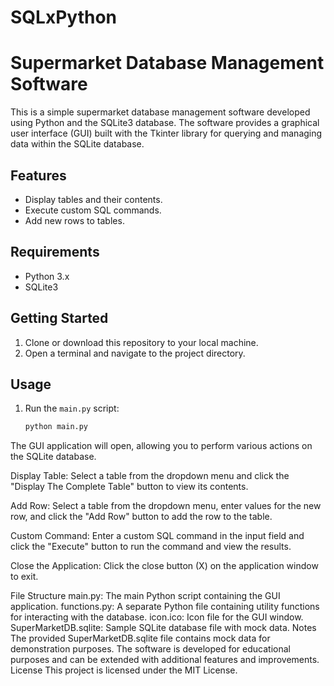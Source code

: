 # SQLxPython

# Supermarket Database Management Software

This is a simple supermarket database management software developed using 
Python and the SQLite3 database. 
The software provides a graphical user interface (GUI) built with the 
Tkinter library for querying and managing data within the SQLite database.

## Features

- Display tables and their contents.
- Execute custom SQL commands.
- Add new rows to tables.

## Requirements

- Python 3.x
- SQLite3

## Getting Started

1. Clone or download this repository to your local machine.
2. Open a terminal and navigate to the project directory.

## Usage

1. Run the `main.py` script:

   ```bash
   python main.py


The GUI application will open, allowing you to perform various actions on the SQLite database.

Display Table: Select a table from the dropdown menu and click the "Display The Complete Table" button to view its contents.

Add Row: Select a table from the dropdown menu, enter values for the new row, and click the "Add Row" button to add the row to the table.

Custom Command: Enter a custom SQL command in the input field and click the "Execute" button to run the command and view the results.

Close the Application: Click the close button (X) on the application window to exit.


File Structure
main.py: The main Python script containing the GUI application.
functions.py: A separate Python file containing utility functions for interacting with the database.
icon.ico: Icon file for the GUI window.
SuperMarketDB.sqlite: Sample SQLite database file with mock data.
Notes
The provided SuperMarketDB.sqlite file contains mock data for demonstration purposes.
The software is developed for educational purposes and can be extended with additional features and improvements.
License
This project is licensed under the MIT License.





